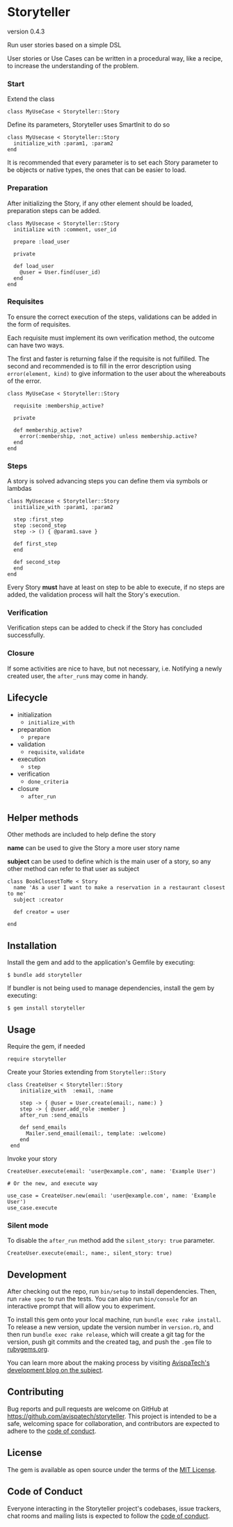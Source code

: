 # Storyteller

version 0.4.3

Run user stories based on a simple DSL

User stories or Use Cases can be written in a procedural way, like a recipe, to increase the understanding of the problem.

### Start

Extend the class 

`class MyUseCase < Storyteller::Story`

Define its parameters, Storyteller uses SmartInit to do so

    class MyUsecase < Storyteller::Story
      initialize_with :param1, :param2
    end

It is recommended that every parameter is to set each Story parameter to be objects or native types, the ones that can be easier to load.


### Preparation

After initializing the Story, if any other element should be loaded, preparation steps can be added.

    class MyUsecase < Storyteller::Story
      initialize with :comment, user_id

      prepare :load_user

      private

      def load_user
        @user = User.find(user_id)
      end
    end

### Requisites

To ensure the correct execution of the steps, validations can be added in the form of requisites.

Each requisite must implement its own verification method, the outcome can have two ways.

The first and faster is returning false if the requisite is not fulfilled.
The second and recommended is to fill in the error description using `error(element, kind)` to give 
information to the user about the whereabouts of the error.

    class MyUseCase < Storyteller::Story

      requisite :membership_active?

      private
      
      def membership_active?
        error(:membership, :not_active) unless membership.active?
      end
    end


### Steps

A story is solved advancing steps you can define them via symbols or lambdas

    class MyUsecase < Storyteller::Story
      initialize_with :param1, :param2

      step :first_step
      step :second_step
      step -> () { @param1.save }

      def first_step
      end

      def second_step
      end
    end

Every Story **must** have at least on step to be able to execute, if no steps are added, the validation process will halt the Story's execution.

### Verification

Verification steps can be added to check if the Story has concluded successfully.

### Closure

If some activities are nice to have, but not necessary, i.e. Notifying a newly created
user, the `after_run`s may come in handy.

## Lifecycle

  - initialization
    - `initialize_with`
  - preparation
    - `prepare`
  - validation
    - `requisite`, `validate`
  - execution
    - `step`
  - verification
    - `done_criteria`
  - closure
    - `after_run`


## Helper methods

Other methods are included to help define the story

**name** can be used to give the Story a more user story name 

**subject** can be used to define which is the main user of a story, so any other method can refer to that user as subject
    
    class BookClosestToMe < Story
      name 'As a user I want to make a reservation in a restaurant closest to me'
      subject :creator

      def creator = user

    end




## Installation

Install the gem and add to the application's Gemfile by executing:

    $ bundle add storyteller

If bundler is not being used to manage dependencies, install the gem by executing:

    $ gem install storyteller

## Usage

Require the gem, if needed 

`require storyteller`

Create your Stories extending from `Storyteller::Story`

```
class CreateUser < Storyteller::Story
    initialize_with  :email, :name

    step -> { @user = User.create(email:, name:) }
    step -> { @user.add_role :member }
    after_run :send_emails

    def send_emails
      Mailer.send_email(email:, template: :welcome)
    end
 end
```

Invoke your story

```
CreateUser.execute(email: 'user@example.com', name: 'Example User')

# Or the new, and execute way

use_case = CreateUser.new(email: 'user@example.com', name: 'Example User')
use_case.execute
```

### Silent mode

To disable the `after_run` method add the `silent_story: true` parameter.

`CreateUser.execute(email:, name:, silent_story: true)`



## Development

After checking out the repo, run `bin/setup` to install dependencies. Then, run `rake spec` to run the tests. You can also run `bin/console` for an interactive prompt that will allow you to experiment.

To install this gem onto your local machine, run `bundle exec rake install`. To release a new version, update the version number in `version.rb`, and then run `bundle exec rake release`, which will create a git tag for the version, push git commits and the created tag, and push the `.gem` file to [rubygems.org](https://rubygems.org).

You can learn more about the making process by visiting [AvispaTech's development blog on the subject](https://blog.avispa.tech/2022/08/01/storyteller-1.html).

## Contributing

Bug reports and pull requests are welcome on GitHub at https://github.com/avispatech/storyteller. This project is intended to be a safe, welcoming space for collaboration, and contributors are expected to adhere to the [code of conduct](https://github.com/[USERNAME]/storyteller/blob/main/CODE_OF_CONDUCT.md).

## License

The gem is available as open source under the terms of the [MIT License](https://opensource.org/licenses/MIT).

## Code of Conduct

Everyone interacting in the Storyteller project's codebases, issue trackers, chat rooms and mailing lists is expected to follow the [code of conduct](https://github.com/[USERNAME]/storyteller/blob/main/CODE_OF_CONDUCT.md).
